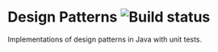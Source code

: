 # Design Patterns ![Build status](https://github.com/MDaniel96/design-patterns/actions/workflows/main.yaml/badge.svg)
Implementations of design patterns in Java with unit tests.
